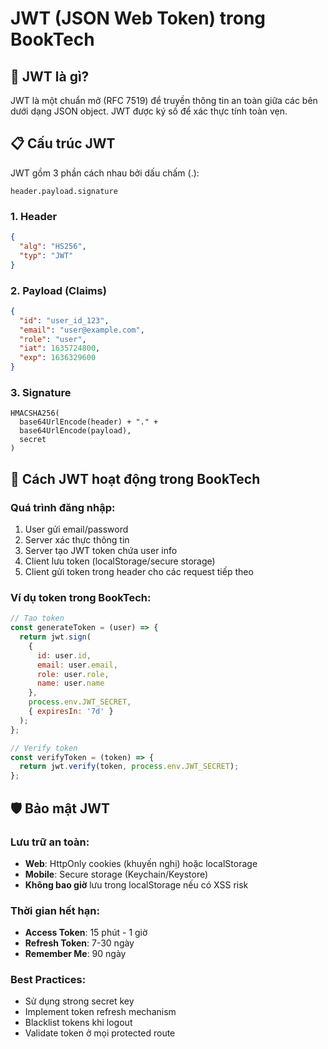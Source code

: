 # JWT (JSON Web Token) trong BookTech

## 🔐 JWT là gì?

JWT là một chuẩn mở (RFC 7519) để truyền thông tin an toàn giữa các bên dưới dạng JSON object. JWT được ký số để xác thực tính toàn vẹn.

## 📋 Cấu trúc JWT

JWT gồm 3 phần cách nhau bởi dấu chấm (.):

```
header.payload.signature
```

### 1. Header
```json
{
  "alg": "HS256",
  "typ": "JWT"
}
```

### 2. Payload (Claims)
```json
{
  "id": "user_id_123",
  "email": "user@example.com",
  "role": "user",
  "iat": 1635724800,
  "exp": 1636329600
}
```

### 3. Signature
```
HMACSHA256(
  base64UrlEncode(header) + "." +
  base64UrlEncode(payload),
  secret
)
```

## 🔧 Cách JWT hoạt động trong BookTech

### Quá trình đăng nhập:
1. User gửi email/password
2. Server xác thực thông tin
3. Server tạo JWT token chứa user info
4. Client lưu token (localStorage/secure storage)
5. Client gửi token trong header cho các request tiếp theo

### Ví dụ token trong BookTech:
```javascript
// Tạo token
const generateToken = (user) => {
  return jwt.sign(
    {
      id: user.id,
      email: user.email,
      role: user.role,
      name: user.name
    },
    process.env.JWT_SECRET,
    { expiresIn: '7d' }
  );
};

// Verify token
const verifyToken = (token) => {
  return jwt.verify(token, process.env.JWT_SECRET);
};
```

## 🛡️ Bảo mật JWT

### Lưu trữ an toàn:
- **Web**: HttpOnly cookies (khuyến nghị) hoặc localStorage
- **Mobile**: Secure storage (Keychain/Keystore)
- **Không bao giờ** lưu trong localStorage nếu có XSS risk

### Thời gian hết hạn:
- **Access Token**: 15 phút - 1 giờ
- **Refresh Token**: 7-30 ngày
- **Remember Me**: 90 ngày

### Best Practices:
- Sử dụng strong secret key
- Implement token refresh mechanism
- Blacklist tokens khi logout
- Validate token ở mọi protected route
